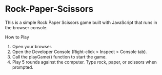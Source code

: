 # Rock-Paper-Scissors

This is a simple Rock Paper Scissors game built with JavaScript that runs in the browser console.

How to Play 
1. Open your browser. 
2. Open the Developer Console (Right-click > Inspect > Console tab). 
3. Call the playGame() function to start the game. 
4. Play 5 rounds against the computer. Type rock, paper, or scissors when prompted.
